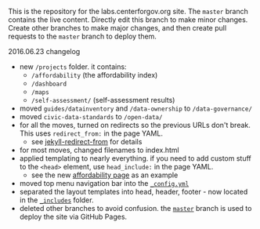 This is the repository for the labs.centerforgov.org site. The `master` branch contains the live content. Directly edit this branch to make minor changes. Create other branches to make major changes, and then create pull requests to the `master` branch to deploy them.

2016.06.23 changelog
* new `/projects` folder. it contains:
  * `/affordability` (the affordability index)
  * `/dashboard`
  * `/maps` 
  * `/self-assessment/` (self-assessment results)
* moved `guides/datainventory` and `/data-ownership` to `/data-governance/`
* moved `civic-data-standards` to `/open-data/`
* for all the moves, turned on redirects so the previous URLs don't break. This uses `redirect_from:` in the page YAML.
  * see [jekyll-redirect-from](https://github.com/jekyll/jekyll-redirect-from#usage) for details
* for most moves, changed filenames to index.html
* applied templating to nearly everything. if you need to add custom stuff to the `<head>` element, use `head_include:` in the page YAML.
  * see the new [affordability page](https://github.com/govex/govex.github.io/blob/master/projects/affordability/index.html) as an example
* moved top menu navigation bar into the [`_config.yml`](https://github.com/govex/govex.github.io/blob/master/_config.yml)
* separated the layout templates into head, header, footer - now located in the [`_includes`](https://github.com/govex/govex.github.io/tree/master/_includes) folder.
* deleted other branches to avoid confusion. the [`master`](https://github.com/govex/govex.github.io) branch is used to deploy the site via GitHub Pages.
